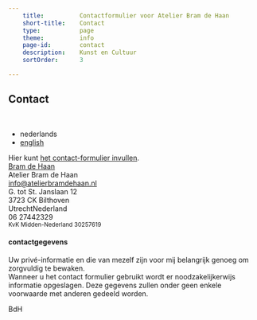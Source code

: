 ```yaml
---
    title:          Contactformulier voor Atelier Bram de Haan
    short-title:    Contact
    type:           page
    theme:          info
    page-id:        contact
    description:    Kunst en Cultuur
    sortOrder:      3

---
```


<div class="main-content l-col1 container" role="main"><div class="page clearfix"><h2 class="entry-title unit-right prm">Contact</h2><br class="clear" /><ul class="translation"><li class="li-translation first">nederlands</li><li class="li-translation"><a href="{{var.root-url}}/en/contact/" class="a-translation">english</a></li></ul><div id="abdh-contactform" class="unit size3of5 contact-form mtl"><div id="wufoo-z7x3k7">Hier kunt <a href="http://atelierbramdehaan.wufoo.com/forms/z7x3k7">het contact-formulier invullen</a>.</div></div><div class="c-info unit-right size2of5 mtl"><div class="inner rounded-3 clearfix"><div id="hcard-Bram-de-Haan" class="vcard"><a class="url fn n visuallyhidden" href="http://atelierbramdehaan.nl/"><span class="given-name">Bram</span><span class="family-name"> de Haan</span></a><div class="org">Atelier Bram de Haan</div><a class="email visuallyhidden" href="mailto:info@atelierbramdehaan.nl">info@atelierbramdehaan.nl</a><div class="adr"><div class="street-address"><abbr class="data-tooltip" data-tooltip="Geertgen">G.</abbr> tot <abbr class="data-tooltip" data-tooltip="Sint">St.</abbr> Janslaan 12</div><span class="postal-code">3723 CK </span> <span class="locality"> Bilthoven</span><br/><span class="region visuallyhidden">Utrecht</span><span class="country-name visuallyhidden">Nederland</span></div><div class="tel">06 27442329</div><small><abbr class="data-tooltip" data-tooltip="Kamer van Koophandel">KvK</abbr> Midden-Nederland 30257619</small></div><div class="pal"><h4 class="sub-header">contactgegevens</h4><p class="mln">Uw priv&eacute;-informatie en die van mezelf zijn voor mij belangrijk genoeg om zorgvuldig te bewaken.<br />Wanneer u het contact formulier gebruikt wordt er noodzakelijkerwijs informatie opgeslagen. Deze gegevens zullen onder geen enkele voorwaarde met anderen gedeeld worden.</p><p class="a-right">BdH</p></div></div></div></div>
